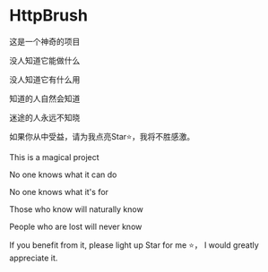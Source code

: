 # HttpBrush

这是一个神奇的项目

没人知道它能做什么

没人知道它有什么用

知道的人自然会知道

迷途的人永远不知晓


如果你从中受益，请为我点亮Star⭐，我将不胜感激。


This is a magical project

No one knows what it can do

No one knows what it's for

Those who know will naturally know

People who are lost will never know

If you benefit from it, please light up Star for me ⭐， I would greatly appreciate it.
